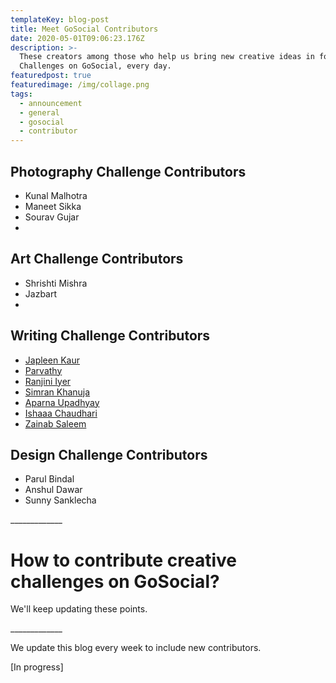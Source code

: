 ```yaml
---
templateKey: blog-post
title: Meet GoSocial Contributors
date: 2020-05-01T09:06:23.176Z
description: >-
  These creators among those who help us bring new creative ideas in form of
  Challenges on GoSocial, every day.
featuredpost: true
featuredimage: /img/collage.png
tags:
  - announcement
  - general
  - gosocial
  - contributor
---
```

## Photography Challenge Contributors

* Kunal Malhotra
* Maneet Sikka
* Sourav Gujar
* 

## Art Challenge Contributors

* Shrishti Mishra
* Jazbart
* 

## Writing Challenge Contributors

* [Japleen Kaur](http://instagram.com/millennialladki)
* [Parvathy](http://instagram.com/paro.__)
* [Ranjini Iyer](http://instagram.com/worthy_wordsmith)
* [Simran Khanuja](http://instagram.com/_thespilledink)
* [Aparna Upadhyay](http://instagram.com/aparnaupadhyay)
* [Ishaaa Chaudhari](https://www.instagram.com/ishaachaudhari/)
* [Zainab Saleem](https://www.instagram.com/zeeewrites/)

## Design Challenge Contributors

* Parul Bindal
* Anshul Dawar
* Sunny Sanklecha

\_\_\_\_\_\_\_\_\_\_\_\__

# How to contribute creative challenges on GoSocial?

We'll keep updating these points.

\_\_\_\_\_\_\_\_\_\_\_\__

We update this blog every week to include new contributors.

\[In progress]
